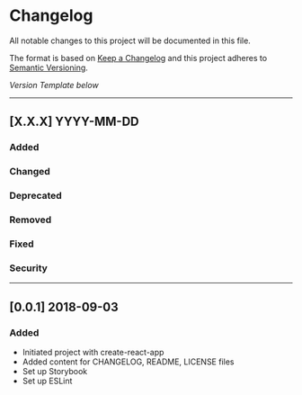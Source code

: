 # Changelog
All notable changes to this project will be documented in this file.

The format is based on [Keep a Changelog](http://keepachangelog.com/)
and this project adheres to [Semantic Versioning](http://semver.org/).


*Version Template below*

---
## [X.X.X] YYYY-MM-DD

### Added
### Changed
### Deprecated
### Removed
### Fixed
### Security
---

## [0.0.1] 2018-09-03

### Added
- Initiated project with create-react-app
- Added content for CHANGELOG, README, LICENSE files
- Set up Storybook
- Set up ESLint
